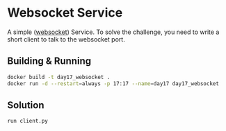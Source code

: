 # Websocket Service

A simple ([websocket](websocket)) Service. To solve the challenge, you need to write a short client to talk to the websocket port.

## Building & Running

```bash
docker build -t day17_websocket .
docker run -d --restart=always -p 17:17 --name=day17 day17_websocket
```

## Solution

```bash
run client.py
```
